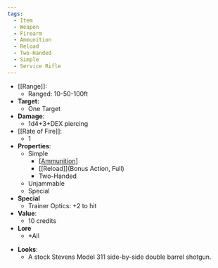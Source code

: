 ```yaml
---
tags:
  - Item
  - Weapon
  - Firearm
  - Ammunition
  - Reload
  - Two-Handed
  - Simple
  - Service Rifle
---
```

- [[Range]]:
	- Ranged: 10-50-100ft
- **Target:**
	- One Target
- **Damage**:
	- 1d4+3+DEX piercing
- [[Rate of Fire]]:
	- 1
- **Properties**:
  - Simple 
	- [[Ammunition]](1)
	- [[Reload]](Bonus Action, Full)
	- Two-Handed
  - Unjammable
  - Special
- **Special**
  - Trainer Optics: +2 to hit
- **Value**:
	- 10 credits
- **Lore**
  - *All 
* **Looks**:
	* A stock Stevens Model 311 side-by-side double barrel shotgun.
